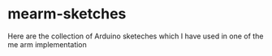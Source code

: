 # mearm-sketches
Here are the collection of Arduino sketeches which I have used in one of the me arm implementation

